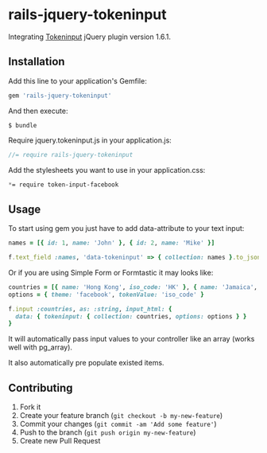 # rails-jquery-tokeninput

Integrating [Tokeninput](http://loopj.com/jquery-tokeninput/) jQuery plugin version 1.6.1.

## Installation

Add this line to your application's Gemfile:

```ruby
gem 'rails-jquery-tokeninput'
```

And then execute:

    $ bundle

Require jquery.tokeninput.js in your application.js:

```js
//= require rails-jquery-tokeninput
```

Add the stylesheets you want to use in your application.css:

```css
*= require token-input-facebook
```

## Usage

To start using gem you just have to add data-attribute to your text input:

```ruby
names = [{ id: 1, name: 'John' }, { id: 2, name: 'Mike' }]

f.text_field :names, 'data-tokeninput' => { collection: names }.to_json
```

Or if you are using Simple Form or Formtastic it may looks like:

```ruby
countries = [{ name: 'Hong Kong', iso_code: 'HK' }, { name: 'Jamaica', iso_code: 'JM' }]
options = { theme: 'facebook', tokenValue: 'iso_code' }

f.input :countries, as: :string, input_html: {
  data: { tokeninput: { collection: countries, options: options } }
}
```

It will automatically pass input values to your controller like an array (works well with pg_array).

It also automatically pre populate existed items.

## Contributing

1. Fork it
2. Create your feature branch (`git checkout -b my-new-feature`)
3. Commit your changes (`git commit -am 'Add some feature'`)
4. Push to the branch (`git push origin my-new-feature`)
5. Create new Pull Request
